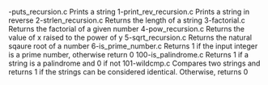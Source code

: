 -puts_recursion.c	Prints a string
1-print_rev_recursion.c	Prints a string in reverse
2-strlen_recursion.c	Returns the length of a string
3-factorial.c	Returns the factorial of a given number
4-pow_recursion.c	Returns the value of x raised to the power of y
5-sqrt_recursion.c	Returns the natural sqaure root of a number
6-is_prime_number.c	Returns 1 if the input integer is a prime number, otherwise return 0
100-is_palindrome.c	Returns 1 if a string is a palindrome and 0 if not
101-wildcmp.c	Compares two strings and returns 1 if the strings can be considered identical. Otherwise, returns 0
